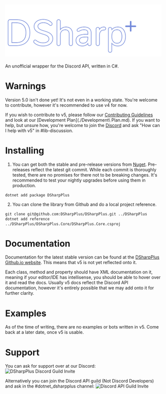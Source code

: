 ![DSharpPlus Logo](./res/dsharp+.png)
--- 
An unofficial wrapper for the Discord API, written in C#.

# Warnings
Version 5.0 isn't done yet! It's not even in a working state. You're welcome to contribute, however it's recommended to use v4 for now.

If you wish to contribute to v5, please follow our [Contributing Guidelines](./CONTRIBUTING.md) and look at our [Development Plan](./Development\ Plan.md). If you want to help, but unsure how, you're welcome to join the [Discord](https://discord.gg/dsharpplus) and ask "How can I help with v5" in #lib-discussion.

# Installing
1. You can get both the stable and pre-release versions from [Nuget](https://nuget.org/packages/DSharpPlus). Pre-releases reflect the latest git commit. While each commit is thoroughly tested, there are no promises for there not to be breaking changes. It's recommended to test your nightly upgrades before using them in production.
```
dotnet add package DSharpPlus
 ```
2. You can clone the library from Github and do a local project reference.
```
git clone git@github.com:DSharpPlus/DSharpPlus.git ../DSharpPlus
dotnet add reference ../DSharpPlus/DSharpPlus.Core/DSharpPlus.Core.csproj
```

# Documentation
Documentation for the latest stable version can be found at the [DSharpPlus Github.io website](https://dsharpplus.github.io). This means that v5 is not yet reflected onto it.

Each class, method and property should have XML documentation on it, meaning if your editor/IDE has intellisense, you should be able to hover over it and read the docs. Usually v5 docs reflect the Discord API documentation, however it's entirely possible that we may add onto it for further clarity.

# Examples
As of the time of writing, there are no examples or bots written in v5. Come back at a later date, once v5 is usable.

# Support
You can ask for support over at our Discord:
![DSharpPlus Discord Guild Invite](https://discord.com/api/guilds/379378609942560770/embed.png?style=banner2)

Alternatively you can join the Discord API guild (Not Discord Developers) and ask in the #dotnet_dsharpplus channel:
![Discord API Guild Invite](https://discord.com/api/guilds/81384788765712384/embed.png?style=banner2)